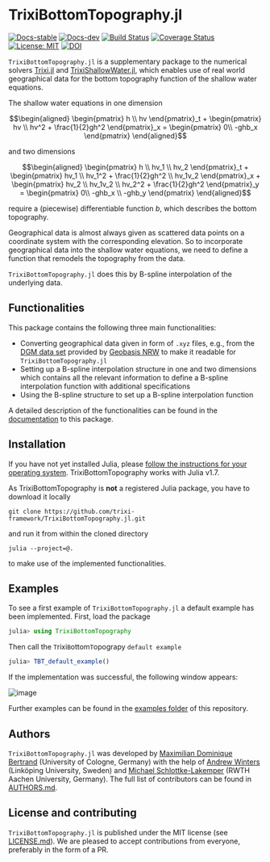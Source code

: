 # TrixiBottomTopography.jl
[![Docs-stable](https://img.shields.io/badge/docs-stable-blue.svg)](https://trixi-framework.github.io/TrixiBottomTopography.jl/stable)
[![Docs-dev](https://img.shields.io/badge/docs-dev-blue.svg)](https://trixi-framework.github.io/TrixiBottomTopography.jl/dev/)
[![Build Status](https://github.com/trixi-framework/TrixiBottomTopography.jl/actions/workflows/ci.yml/badge.svg)](https://github.com/trixi-framework/TrixiBottomTopography.jl/actions/workflows/ci.yml)
[![Coverage Status](https://coveralls.io/repos/github/trixi-framework/TrixiBottomTopography.jl/badge.svg?branch=main)](https://coveralls.io/github/trixi-framework/TrixiBottomTopography.jl?branch=main)
[![License: MIT](https://img.shields.io/badge/License-MIT-success.svg)](https://opensource.org/licenses/MIT)
[![DOI](https://zenodo.org/badge/DOI/10.5281/zenodo.15122147.svg)](https://doi.org/10.5281/zenodo.15122147)

`TrixiBottomTopography.jl` is a supplementary package to the numerical solvers [Trixi.jl](https://github.com/trixi-framework/Trixi.jl) and [TrixiShallowWater.jl](https://github.com/trixi-framework/TrixiShallowWater.jl), which enables use of real world geographical data for the bottom topography function of the shallow water equations.

The shallow water equations in one dimension
```math
\begin{aligned}
\begin{pmatrix} h \\ hv \end{pmatrix}_t
+ \begin{pmatrix} hv \\ hv^2 + \frac{1}{2}gh^2 \end{pmatrix}_x
= \begin{pmatrix} 0\\ -ghb_x \end{pmatrix}
\end{aligned}
```
and two dimensions
```math
\begin{aligned}
\begin{pmatrix} h \\ hv_1 \\ hv_2 \end{pmatrix}_t
+ \begin{pmatrix} hv_1 \\ hv_1^2 + \frac{1}{2}gh^2 \\ hv_1v_2 \end{pmatrix}_x
+ \begin{pmatrix} hv_2 \\ hv_1v_2 \\ hv_2^2 + \frac{1}{2}gh^2  \end{pmatrix}_y
= \begin{pmatrix} 0\\ -ghb_x \\ -ghb_y \end{pmatrix}
\end{aligned}
```
require a (piecewise) differentiable function $b$, which describes the bottom topography.

Geographical data is almost always given as scattered data points on a coordinate system with the corresponding elevation. So to incorporate geographical data into the shallow water equations, we need to define a function that remodels the topography from the data.

`TrixiBottomTopography.jl` does this by B-spline interpolation of the underlying data.

## Functionalities

This package contains the following three main functionalities:
- Converting geographical data given in form of `.xyz` files, e.g., from the [DGM data set](https://www.opengeodata.nrw.de/produkte/geobasis/hm/) provided by [Geobasis NRW](https://www.bezreg-koeln.nrw.de/geobasis-nrw) to make it readable for `TrixiBottomTopography.jl`
- Setting up a B-spline interpolation structure in one and two dimensions which contains all the relevant information to define a B-spline interpolation function with additional specifications
- Using the B-spline structure to set up a B-spline interpolation function

A detailed description of the functionalities can be found in the [documentation](https://trixi-framework.github.io/TrixiBottomTopography.jl/dev/) to this package.


## Installation
If you have not yet installed Julia, please [follow the instructions for your operating system](https://julialang.org/downloads/platform/). TrixiBottomTopography works with Julia v1.7.

As TrixiBottomTopography is **not** a registered Julia package, you have to download it locally
```
git clone https://github.com/trixi-framework/TrixiBottomTopography.jl.git
```
and run it from within the cloned directory
```
julia --project=@.
```
to make use of the implemented functionalities.

## Examples

To see a first example of `TrixiBottomTopography.jl` a default example has been implemented. First, load the package
```julia
julia> using TrixiBottomTopography
```
Then call the `T`rixi`B`ottom`T`opograpy `default example`
```julia
julia> TBT_default_example()
```
If the implementation was successful, the following window appears:

![image](https://user-images.githubusercontent.com/101979498/203507049-279bc69b-3acc-4c55-888f-26e02c1edabe.png)



Further examples can be found in the [examples folder](https://github.com/trixi-framework/TrixiBottomTopography.jl/tree/main/examples) of this repository.

## Authors
`TrixiBottomTopography.jl` was developed by [Maximilian Dominique Bertrand](https://github.com/maxbertrand1996) (University of Cologne, Germany) with the help of [Andrew Winters](https://liu.se/en/employee/andwi94) (Linköping University, Sweden) and [Michael Schlottke-Lakemper](https://lakemper.eu/) (RWTH Aachen University, Germany).
The full list of contributors can be found in [AUTHORS.md](AUTHORS.md).

## License and contributing
`TrixiBottomTopography.jl` is published under the MIT license (see [LICENSE.md](LICENSE.md)).
We are pleased to accept contributions from everyone, preferably in the form of a PR.